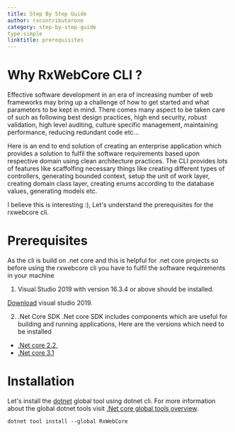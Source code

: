 ```yaml
---
title: Step By Step Guide
author: rxcontributorone
category: step-by-step-guide
type:simple
linktitle: prerequisites
---
```

# Why RxWebCore CLI ?
Effective software development in an era of increasing number of web frameworks may bring up a challenge of how to get started and what parameters to be kept in mind. There comes many aspect to be taken care of such as following best design practices, high end security, robust validation, high level auditing, culture specific management, maintaining performance, reducing redundant code etc...

Here is an end to end solution of creating an enterprise application which provides a solution to fulfil the software requirements based upon respective domain using clean architecture practices. The CLI provides lots of  features like scaffolfing necessary things like creating different types of controllers, generating bounded context, setup the unit of work layer, creating domain class layer, creating enums according to the database values, generating models etc. 

I believe this is interesting :), Let's understand the prerequisites for the rxwebcore cli.

# Prerequisites

As the cli is build on .net core and this is helpful for .net core projects so before using the rxwebcore cli you have to fulfil the software requirements in your machine
1) Visual Studio 2019 with version 16.3.4 or above should be installed.

<a class="redirect-link" href="https://visualstudio.microsoft.com/downloads/">Download</a> visual studio 2019.

2) .Net Core SDK
.Net core SDK includes components which are useful for building and running applications, Here are the versions which need to be installed 
<ul class="bullet-list">
<li><a class="redirect-link" href="https://dotnet.microsoft.com/download/dotnet-core/2.2">.Net core 2.2,</a></li>
<li><a class="redirect-link" href="https://dotnet.microsoft.com/download/dotnet-core/3.1">.Net core 3.1 </a></li>
</ul>

# Installation
Let's install the <a class="redirect-link" href="https://www.nuget.org/packages/clean.architecture.aspnetcore/1.0.0">dotnet</a> global tool using dotnet cli. For more information about the global dotnet tools visit <a class="redirect-link" href="https://docs.microsoft.com/en-us/dotnet/core/tools/global-tools">.Net core global tools overview</a>.

`````
dotnet tool install --global RxWebCore
`````




